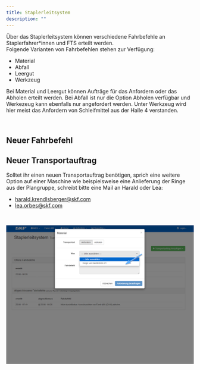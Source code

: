 ```yaml
---
title: Staplerleitsystem
description: ""
---
```


<div className="background-container">

Über das Staplerleitsystem können verschiedene Fahrbefehle an Staplerfahrer*innen und FTS erteilt werden. <br/>
Folgende Varianten von Fahrbefehlen stehen zur Verfügung:
    

- Material
- Abfall
- Leergut
- Werkzeug

Bei Material und Leergut können Aufträge für das Anfordern oder das Abholen erteilt werden.
Bei Abfall ist nur die Option Abholen verfügbar und Werkezeug kann ebenfalls nur angefordert werden.
Unter Werkzeug wird hier meist das Anfordern von Schleifmittel aus der Halle 4 verstanden.
</div>
<br/>


## Neuer Fahrbefehl

<div className="background-container">
<SlsCarousel/>
</div>


## Neuer Transportauftrag
<div className="background-container">

Solltet ihr einen neuen Transportauftrag benötigen, sprich eine weitere Option auf einer Maschine 
wie beispielsweise eine Anlieferung der Ringe aus der Plangruppe, schreibt bitte eine Mail 
an Harald oder Lea:

- harald.krendlsberger@skf.com
- lea.orbes@skf.com

<br/>

![Transportauftrag](../../../static/img/fertigung/transportauftrag/1.png)
</div>